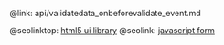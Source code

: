 @link: api/validatedata_onbeforevalidate_event.md

@seolinktop: [html5 ui library](https://webix.com)
@seolink: [javascript form](https://webix.com/widget/form/)